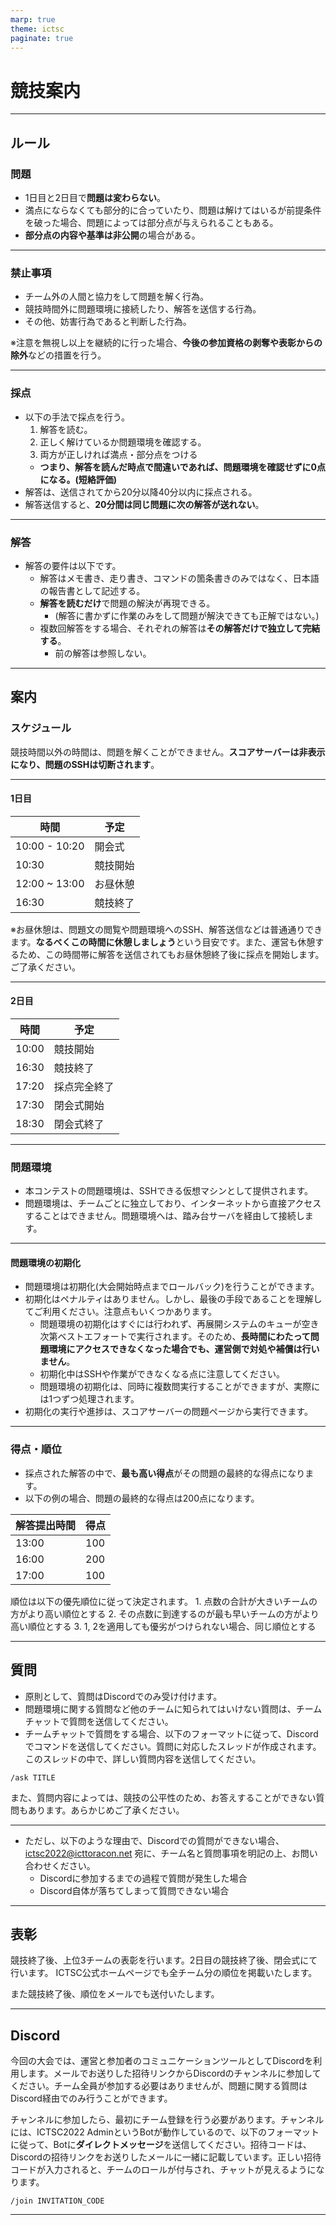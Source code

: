 ```yaml
---
marp: true
theme: ictsc
paginate: true
---
```


<!--
_class: section-title
_paginate: false
-->

# 競技案内

---

## ルール

### 問題

- 1日目と2日目で**問題は変わらない**。
- 満点にならなくても部分的に合っていたり、問題は解けてはいるが前提条件を破った場合、問題によっては部分点が与えられることもある。
- **部分点の内容や基準は非公開**の場合がある。

---

### 禁止事項

- チーム外の人間と協力をして問題を解く行為。
- 競技時間外に問題環境に接続したり、解答を送信する行為。
- その他、妨害行為であると判断した行為。

※注意を無視し以上を継続的に行った場合、**今後の参加資格の剥奪や表彰からの除外**などの措置を行う。

---

### 採点

- 以下の手法で採点を行う。
    1. 解答を読む。
    2. 正しく解けているか問題環境を確認する。
    3. 両方が正しければ満点・部分点をつける
    - **つまり、解答を読んだ時点で間違いであれば、問題環境を確認せずに0点になる。(短絡評価)**
- 解答は、送信されてから20分以降40分以内に採点される。
- 解答送信すると、**20分間は同じ問題に次の解答が送れない**。

---

### 解答

- 解答の要件は以下です。
    - 解答はメモ書き、走り書き、コマンドの箇条書きのみではなく、日本語の報告書として記述する。
    - **解答を読むだけ**で問題の解決が再現できる。
        - (解答に書かずに作業のみをして問題が解決できても正解ではない。)
    - 複数回解答をする場合、それぞれの解答は**その解答だけで独立して完結する**。
        - 前の解答は参照しない。

---
## 案内

### スケジュール

競技時間以外の時間は、問題を解くことができません。**スコアサーバーは非表示になり、問題のSSHは切断されます**。

---

#### 1日目

| 時間 | 予定 |
| -- | -- |
| 10:00 - 10:20 | 開会式 |
| 10:30 | 競技開始 |
| 12:00 ~ 13:00 | お昼休憩 |
| 16:30 | 競技終了 |

※お昼休憩は、問題文の閲覧や問題環境へのSSH、解答送信などは普通通りできます。**なるべくこの時間に休憩しましょう**という目安です。また、運営も休憩するため、この時間帯に解答を送信されてもお昼休憩終了後に採点を開始します。ご了承ください。

---

#### 2日目

| 時間 | 予定 |
| -- | -- |
| 10:00 | 競技開始 |
| 16:30 | 競技終了 |
| 17:20 | 採点完全終了 |
| 17:30 | 閉会式開始 |
| 18:30 | 閉会式終了 |

---

### 問題環境

- 本コンテストの問題環境は、SSHできる仮想マシンとして提供されます。
- 問題環境は、チームごとに独立しており、インターネットから直接アクセスすることはできません。問題環境へは、踏み台サーバを経由して接続します。

---

#### 問題環境の初期化

- 問題環境は初期化(大会開始時点までロールバック)を行うことができます。
- 初期化はペナルティはありません。しかし、最後の手段であることを理解してご利用ください。注意点もいくつかあります。
    - 問題環境の初期化はすぐには行われず、再展開システムのキューが空き次第ベストエフォートで実行されます。そのため、**長時間にわたって問題環境にアクセスできなくなった場合でも、運営側で対処や補償は行いません**。
    - 初期化中はSSHや作業ができなくなる点に注意してください。
    - 問題環境の初期化は、同時に複数問実行することができますが、実際には1つずつ処理されます。
- 初期化の実行や進捗は、スコアサーバーの問題ページから実行できます。

---

### 得点・順位

- 採点された解答の中で、**最も高い得点**がその問題の最終的な得点になります。
- 以下の例の場合、問題の最終的な得点は200点になります。

|  解答提出時間 | 得点 |
| ------------- | ---- |
| 13:00         | 100  |
| 16:00         | 200  |
| 17:00         | 100  |

順位は以下の優先順位に従って決定されます。
    1. 点数の合計が大きいチームの方がより高い順位とする
    2. その点数に到達するのが最も早いチームの方がより高い順位とする
    3. 1, 2を適用しても優劣がつけられない場合、同じ順位とする

---

## 質問

- 原則として、質問はDiscordでのみ受け付けます。
- 問題環境に関する質問など他のチームに知られてはいけない質問は、チームチャットで質問を送信してください。
- チームチャットで質問をする場合、以下のフォーマットに従って、Discordでコマンドを送信してください。質問に対応したスレッドが作成されます。このスレッドの中で、詳しい質問内容を送信してください。


```
/ask TITLE
```

また、質問内容によっては、競技の公平性のため、お答えすることができない質問もあります。あらかじめご了承ください。

---

- ただし、以下のような理由で、Discordでの質問ができない場合、ictsc2022@icttoracon.net 宛に、チーム名と質問事項を明記の上、お問い合わせください。
    - Discordに参加するまでの過程で質問が発生した場合
    - Discord自体が落ちてしまって質問できない場合

---

## 表彰

競技終了後、上位3チームの表彰を行います。2日目の競技終了後、閉会式にて行います。
ICTSC公式ホームページでも全チーム分の順位を掲載いたします。

また競技終了後、順位をメールでも送付いたします。

---

## Discord

今回の大会では、運営と参加者のコミュニケーションツールとしてDiscordを利用します。メールでお送りした招待リンクからDiscordのチャンネルに参加してください。チーム全員が参加する必要はありませんが、問題に関する質問はDiscord経由でのみ行うことができます。

チャンネルに参加したら、最初にチーム登録を行う必要があります。チャンネルには、ICTSC2022 AdminというBotが動作しているので、以下のフォーマットに従って、Botに**ダイレクトメッセージ**を送信してください。招待コードは、Discordの招待リンクをお送りしたメールに一緒に記載しています。正しい招待コードが入力されると、チームのロールが付与され、チャットが見えるようになります。

```
/join INVITATION_CODE
```

---
